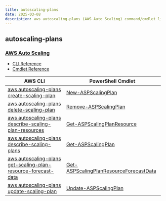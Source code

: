 ```yaml
---
title: autoscaling-plans
date: 2025-03-08
description: aws autoscaling-plans (AWS Auto Scaling) command/cmdlet list.
---
```


## autoscaling-plans

### [AWS Auto Scaling](https://aws.amazon.com/autoscaling/)

* [CLI Reference](https://awscli.amazonaws.com/v2/documentation/api/latest/reference/autoscaling-plans/index.html)
* [Cmdlet Reference](https://docs.aws.amazon.com/powershell/latest/reference/items/AWS_Auto_Scaling_Plans_cmdlets.html)

|AWS CLI|PowerShell Cmdlet|
|----|----|
|[aws autoscaling-plans create-scaling-plan](https://awscli.amazonaws.com/v2/documentation/api/latest/reference/autoscaling-plans/create-scaling-plan.html)|[New-ASPScalingPlan](https://docs.aws.amazon.com/powershell/latest/reference/items/New-ASPScalingPlan.html)|
|[aws autoscaling-plans delete-scaling-plan](https://awscli.amazonaws.com/v2/documentation/api/latest/reference/autoscaling-plans/delete-scaling-plan.html)|[Remove-ASPScalingPlan](https://docs.aws.amazon.com/powershell/latest/reference/items/Remove-ASPScalingPlan.html)|
|[aws autoscaling-plans describe-scaling-plan-resources](https://awscli.amazonaws.com/v2/documentation/api/latest/reference/autoscaling-plans/describe-scaling-plan-resources.html)|[Get-ASPScalingPlanResource](https://docs.aws.amazon.com/powershell/latest/reference/items/Get-ASPScalingPlanResource.html)|
|[aws autoscaling-plans describe-scaling-plans](https://awscli.amazonaws.com/v2/documentation/api/latest/reference/autoscaling-plans/describe-scaling-plans.html)|[Get-ASPScalingPlan](https://docs.aws.amazon.com/powershell/latest/reference/items/Get-ASPScalingPlan.html)|
|[aws autoscaling-plans get-scaling-plan-resource-forecast-data](https://awscli.amazonaws.com/v2/documentation/api/latest/reference/autoscaling-plans/get-scaling-plan-resource-forecast-data.html)|[Get-ASPScalingPlanResourceForecastData](https://docs.aws.amazon.com/powershell/latest/reference/items/Get-ASPScalingPlanResourceForecastData.html)|
|[aws autoscaling-plans update-scaling-plan](https://awscli.amazonaws.com/v2/documentation/api/latest/reference/autoscaling-plans/update-scaling-plan.html)|[Update-ASPScalingPlan](https://docs.aws.amazon.com/powershell/latest/reference/items/Update-ASPScalingPlan.html)|

